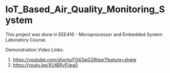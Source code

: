 # IoT_Based_Air_Quality_Monitoring_System

This project was done in EEE416 - Microprocessor and Embedded System Laboratory Course.

Demonstration Video Links:
1. https://youtube.com/shorts/F043wG2Rtaw?feature=share
2. https://youtu.be/XUtBRyPJea0
